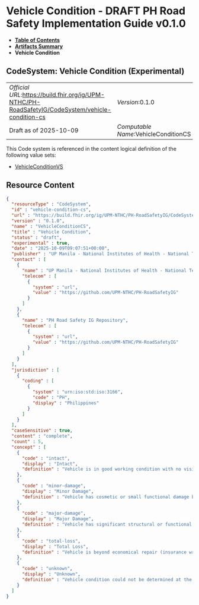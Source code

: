 # Vehicle Condition - DRAFT PH Road Safety Implementation Guide v0.1.0

* [**Table of Contents**](toc.md)
* [**Artifacts Summary**](artifacts.md)
* **Vehicle Condition**

## CodeSystem: Vehicle Condition (Experimental) 

| | |
| :--- | :--- |
| *Official URL*:https://build.fhir.org/ig/UPM-NTHC/PH-RoadSafetyIG/CodeSystem/vehicle-condition-cs | *Version*:0.1.0 |
| Draft as of 2025-10-09 | *Computable Name*:VehicleConditionCS |

 This Code system is referenced in the content logical definition of the following value sets: 

* [VehicleConditionVS](ValueSet-vehicle-condition-vs.md)



## Resource Content

```json
{
  "resourceType" : "CodeSystem",
  "id" : "vehicle-condition-cs",
  "url" : "https://build.fhir.org/ig/UPM-NTHC/PH-RoadSafetyIG/CodeSystem/vehicle-condition-cs",
  "version" : "0.1.0",
  "name" : "VehicleConditionCS",
  "title" : "Vehicle Condition",
  "status" : "draft",
  "experimental" : true,
  "date" : "2025-10-09T09:07:51+00:00",
  "publisher" : "UP Manila - National Institutes of Health - National Telehealth Center",
  "contact" : [
    {
      "name" : "UP Manila - National Institutes of Health - National Telehealth Center",
      "telecom" : [
        {
          "system" : "url",
          "value" : "https://github.com/UPM-NTHC/PH-RoadSafetyIG"
        }
      ]
    },
    {
      "name" : "PH Road Safety IG Repository",
      "telecom" : [
        {
          "system" : "url",
          "value" : "https://github.com/UPM-NTHC/PH-RoadSafetyIG"
        }
      ]
    }
  ],
  "jurisdiction" : [
    {
      "coding" : [
        {
          "system" : "urn:iso:std:iso:3166",
          "code" : "PH",
          "display" : "Philippines"
        }
      ]
    }
  ],
  "caseSensitive" : true,
  "content" : "complete",
  "count" : 5,
  "concept" : [
    {
      "code" : "intact",
      "display" : "Intact",
      "definition" : "Vehicle is in good working condition with no visible damage."
    },
    {
      "code" : "minor-damage",
      "display" : "Minor Damage",
      "definition" : "Vehicle has cosmetic or small functional damage but is still operable."
    },
    {
      "code" : "major-damage",
      "display" : "Major Damage",
      "definition" : "Vehicle has significant structural or functional damage, may not be safe to drive."
    },
    {
      "code" : "total-loss",
      "display" : "Total Loss",
      "definition" : "Vehicle is beyond economical repair (insurance write-off)."
    },
    {
      "code" : "unknown",
      "display" : "Unknown",
      "definition" : "Vehicle condition could not be determined at the time of assessment."
    }
  ]
}

```
